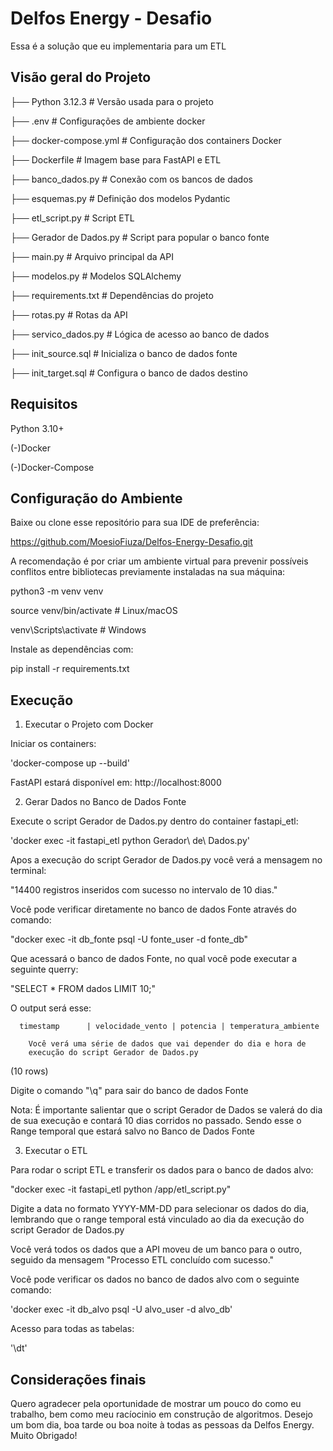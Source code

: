 
# Delfos Energy - Desafio


Essa é a solução que eu implementaria para um ETL





## Visão geral do Projeto
├── Python 3.12.3        # Versão usada para o projeto

├── .env                 # Configurações de ambiente docker

├── docker-compose.yml   # Configuração dos containers Docker

├── Dockerfile           # Imagem base para FastAPI e ETL

├── banco_dados.py       # Conexão com os bancos de dados

├── esquemas.py          # Definição dos modelos Pydantic

├── etl_script.py        # Script ETL

├── Gerador de Dados.py  # Script para popular o banco fonte

├── main.py              # Arquivo principal da API

├── modelos.py           # Modelos SQLAlchemy

├── requirements.txt     # Dependências do projeto

├── rotas.py             # Rotas da API

├── servico_dados.py     # Lógica de acesso ao banco de dados

├── init_source.sql      # Inicializa o banco de dados fonte

├── init_target.sql      # Configura o banco de dados destino







## Requisitos

Python 3.10+

(-)Docker  

(-)Docker-Compose

## Configuração do Ambiente

Baixe ou clone esse repositório para sua IDE de preferência:

https://github.com/MoesioFiuza/Delfos-Energy-Desafio.git


A recomendação é por criar um ambiente virtual para prevenir possíveis conflitos entre bibliotecas previamente instaladas na sua máquina:

python3 -m venv venv

source venv/bin/activate  # Linux/macOS

venv\Scripts\activate     # Windows

Instale as dependências com:

pip install -r requirements.txt





## Execução


1. Executar o Projeto com Docker

Iniciar os containers:


'docker-compose up --build'


FastAPI estará disponível em: http://localhost:8000


2. Gerar Dados no Banco de Dados Fonte

Execute o script Gerador de Dados.py dentro do container fastapi_etl:


'docker exec -it fastapi_etl python Gerador\ de\ Dados.py'


Apos a execução do script Gerador de Dados.py você verá a mensagem no terminal:

"14400 registros inseridos com sucesso no intervalo de 10 dias."

Você pode verificar diretamente no banco de dados Fonte através do comando:

"docker exec -it db_fonte psql -U fonte_user -d fonte_db"

Que acessará o banco de dados Fonte, no qual você pode executar a seguinte querry:


"SELECT * FROM dados LIMIT 10;"

O output será esse:





      timestamp      | velocidade_vento | potencia | temperatura_ambiente 

        Você verá uma série de dados que vai depender do dia e hora de
        execução do script Gerador de Dados.py 
 
 (10 rows)



Digite o comando "\q" para sair do banco de dados Fonte


Nota: É importante salientar que o script Gerador de Dados se valerá do dia de sua execução e contará 10 dias corridos no passado. Sendo esse o Range temporal que estará salvo no Banco de Dados Fonte



3. Executar o ETL



Para rodar o script ETL e transferir os dados para o banco de dados alvo:

"docker exec -it fastapi_etl python /app/etl_script.py"

Digite a data no formato YYYY-MM-DD para selecionar os dados do dia, lembrando que o range temporal está vinculado ao dia da execução do script Gerador de Dados.py


Você verá todos os dados que a API moveu de um banco para o outro, seguido da mensagem "Processo ETL concluído com sucesso."

Você pode verificar os dados no banco de dados alvo com o seguinte comando:

'docker exec -it db_alvo psql -U alvo_user -d alvo_db'

Acesso para todas as tabelas:

'\dt'
















## Considerações finais


Quero agradecer pela oportunidade de mostrar um pouco do como eu trabalho, bem como meu racíocinio em construção de algoritmos. Desejo um bom dia, boa tarde ou boa noite à todas as pessoas da Delfos Energy. Muito Obrigado!
